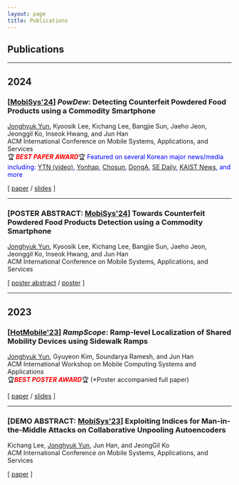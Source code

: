 ```yaml
---
layout: page
title: Publications
---
```


## Publications

<hr> 

## 2024

### **[[MobiSys'24](https://www.sigmobile.org/mobisys/2024)]** **<i>PowDew</i>: Detecting Counterfeit Powdered Food Products using a Commodity Smartphone**   
<u>Jonghyuk Yun</u>, Kyoosik Lee, Kichang Lee, Bangjie Sun, Jaeho Jeon, Jeonggil Ko, Inseok Hwang, and Jun Han  
ACM International Conference on Mobile Systems, Applications, and Services  
🏆<span style="color: red;"><strong><em> BEST PAPER AWARD</em></strong></span>🏆
<span style="color: blue;">Featured on several Korean major news/media including: [YTN (video)](https://www.youtube.com/watch?v=YSUQKdiXhOE&ab_channel=YTN), [Yonhap](https://www.yna.co.kr/view/AKR20240802037500063), [Chosun](https://www.chosun.com/economy/science/2024/08/02/Q5YWOUU4M5HLORQOOU4VEAWPIE/), [DongA](https://m.dongascience.com/news.php?idx=66807), [SE Daily](https://www.sedaily.com/NewsView/2DCUYKINTT), [KAIST News](https://researchnews.kaist.ac.kr/researchnews/html/news/?mode=V&mng_no=38770&skey=prof&sval=%ED%95%9C%EC%A4%80&list_s_date=&list_e_date=&GotoPage=1), and more</span>  

[ [paper](https://dl.acm.org/doi/10.1145/3643832.3661877) / [slides](https://drive.google.com/file/d/1NO5tmbwEX3GliSWQcCYWLwNuodsS2zev/view?usp=drive_link) ] 

<hr> 

### **[POSTER ABSTRACT: [MobiSys'24](https://www.sigmobile.org/mobisys/2024/)]** **Towards Counterfeit Powdered Food Products Detection using a Commodity Smartphone**  
<u>Jonghyuk Yun</u>, Kyoosik Lee, Kichang Lee, Bangjie Sun, Jaeho Jeon, Jeonggil Ko, Inseok Hwang, and Jun Han  
ACM International Conference on Mobile Systems, Applications, and Services  

[ [poster abstract](https://dl.acm.org/doi/10.1145/3643832.3661398) / [poster](https://drive.google.com/file/d/1cLGrmBnHlZuLBoTdw-8_T-Ua4KT8szAu/view?usp=sharing) ] 

<hr> 

## 2023

### **[[HotMobile'23](https://hotmobile.org/2023/)]** **<i>RampScope</i>: Ramp-level Localization of Shared Mobility Devices using Sidewalk Ramps**  
<u>Jonghyuk Yun</u>, Gyuyeon Kim, Soundarya Ramesh, and Jun Han  
ACM International Workshop on Mobile Computing Systems and Applications  
🏆<span style="color: red;"><strong><em>BEST POSTER AWARD</em></strong></span>🏆 (*Poster accompanied full paper)  

[ [paper](https://dl.acm.org/doi/abs/10.1145/3572864.3580334) / [slides](https://drive.google.com/file/d/1fXiNkK_Yi901q7NssSk9TylWzYm1Nvxb/view) ] 

<hr> 

### **[DEMO ABSTRACT: [MobiSys'23](https://www.sigmobile.org/mobisys/2023/)]** **Exploiting Indices for Man-in-the-Middle Attacks on Collaborative Unpooling Autoencoders**  
Kichang Lee, <u>Jonghyuk Yun</u>, Jun Han, and JeongGil Ko  
ACM International Conference on Mobile Systems, Applications, and Services  

[ [paper](https://dl.acm.org/doi/abs/10.1145/3581791.3597291) ]
